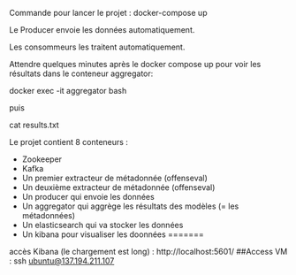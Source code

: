 Commande pour lancer le projet : docker-compose up

Le Producer envoie les données automatiquement.

Les consommeurs les traitent automatiquement.

Attendre quelques minutes après le docker compose up pour voir les résultats dans le conteneur aggregator: 

docker exec -it aggregator bash

puis 


cat results.txt

Le projet contient 8 conteneurs :
- Zookeeper
- Kafka
- Un premier extracteur de métadonnée (offenseval)
- Un deuxième extracteur de métadonnée (offenseval)
- Un producer qui envoie les données
- Un aggregator qui aggrège les résultats des modèles (= les métadonnées)
- Un elasticsearch qui va stocker les données
- Un kibana pour visualiser les doonnées
=======


accès Kibana (le chargement est long) : http://localhost:5601/
##Access VM : ssh ubuntu@137.194.211.107
